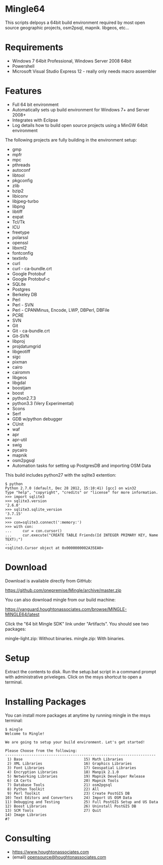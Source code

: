 Mingle64
===========

This scripts delpoys a 64bit build environment required by most open source geographic projects, osm2psql, mapnik. libgeos, etc... 

Requirements
============

* Windows 7 64bit Professional, Windows Server 2008 64bit
* Powershell
* Microsoft Visual Studio Express 12 - really only needs macro assembler

Features
============

* Full 64 bit environment
* Automatically sets up  build environment for Windows 7+ and Server 2008+
* Integrates with Eclipse
* Log details how to build open source projects using a MinGW 64bit environment

The following projects are fully building in the environment setup:

* gmp
* mpfr
* mpc
* pthreads
* autoconf
* libtool
* pkgconfig
* zlib
* bzip2
* libiconv
* libjpeg-turbo
* libpng
* libtiff
* expat
* Tcl/Tk
* ICU
* freetype
* polarssl
* openssl
* libxml2
* fontconfig
* textinfo
* curl
* curl - ca-bundle.crt
* Google Protobuf
* Google Protobuf-c
* SQLite
* Postgres
* Berkeley DB
* Perl
* Perl - SVN
* Perl - CPANMinus, Encode, LWP, DBPerl, DBFile
* PCRE
* SVN
* Git
* Git - ca-bundle.crt
* Git-SVN
* libproj
* projdatumgrid
* libgeotiff
* sigc
* pixman
* cairo
* cairomm
* libgeos
* libgdal
* boostjam
* boost
* python2.7.3
* python3.3 (Very Experimental)
* Scons
* Serf
* GDB w/python debugger
* CUnit
* waf
* apr
* apr-util
* swig
* pycairo
* mapnik
* osm2pgsql
* Automation tasks for setting up PostgresDB and importing OSM Data

This build includes python27 with the sqlite3 extention:

```
$ python
Python 2.7.0 (default, Dec 28 2012, 15:10:41) [gcc] on win32
Type "help", "copyright", "credits" or "license" for more information.
>>> import sqlite3
>>> sqlite3.version
'2.6.0'
>>> sqlite3.sqlite_version
'3.7.15'
>>>
>>> con=sqlite3.connect(':memory:')
>>> with con:
...     cur = con.cursor()
...     cur.execute("CREATE TABLE Friends(Id INTEGER PRIMARY KEY, Name TEXT);")
...
<sqlite3.Cursor object at 0x0000000002A35EA0>
```

Download
============

Download is available directly from GitHub:

https://github.com/onepremise/Mingle/archive/master.zip

You can also download mingle from our build machine:

https://vanguard.houghtonassociates.com/browse/MINGLE-MINGLE64/latest

Click the "64 bit Mingle SDK" link under "Artifacts". You should see two packages:

mingle-light.zip: Without binaries.
mingle.zip: With binaries.

Setup
============

Extract the contents to disk. Run the setup.bat script in a command prompt with administrative priveleges. Click on the msys shortcut to open a terminal.

Installing Packages
============


You can install more packages at anytime by running mingle in the msys terminal:

```
$ mingle
Welcome to Mingle!

We are going to setup your build environment. Let's get started!

Please Choose from the following:
---------------------------------------------------------------------
 1) Base                            15) Math Libraries
 2) XML Libraries                   16) Graphics Libraries
 3) Font Libraries                  17) Geospatial Libraries
 4) Encryption Libraries            18) Manpik 2.1.0
 5) Networking Libraries            19) Mapnik Developer Release
 6) CA Certs                        20) Mapnik Tools
 7) Database Tools                  21) osm2pgsql
 8) Python Toolkit                  22) All
 9) Perl Toolkit                    23) Create PostGIS DB
10) Text Editors and Converters     24) Import US OSM Data
11) Debugging and Testing           25) Full PostGIS Setup and US Data
12) Boost Libraries                 26) Uninstall PostGIS DB
13) SCM Tools                       27) Quit
14) Image Libraries
#?
```

Consulting
============

* https://www.houghtonassociates.com
* (email) opensource@houghtonassociates.com